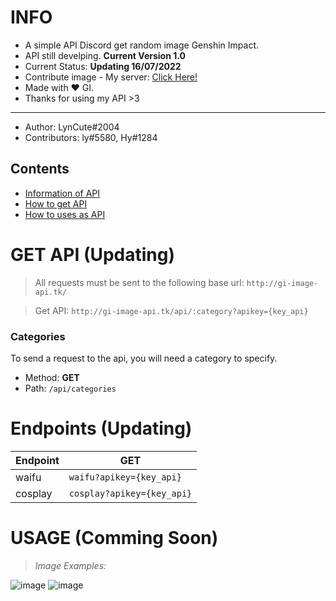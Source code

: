 # INFO
- A simple API Discord get random image Genshin Impact. 
- API still develping. **Current Version 1.0** 
- Current Status: **Updating 16/07/2022**
- Contribute image - My server: [Click Here!](https://discord.gg/6TZVye2G3E)
- Made with ❤️ GI.
- Thanks for using my API >3
----
- Author: LynCute#2004
- Contributors: ly#5580, Hy#1284 
## Contents
- [Information of API](#info)
- [How to get API](#get-api-updating)
- [How to uses as API](#usage-comming-soon)
# GET API (Updating)
> All requests must be sent to the following base url: `http://gi-image-api.tk/` 

> Get API: `http://gi-image-api.tk/api/:category?apikey={key_api}`

### Categories

To send a request to the api, you will need a category to specify.

- Method: **GET**
- Path: `/api/categories`

# Endpoints (Updating)
| Endpoint  | GET |
| ------------- | ------------- |
| waifu  | ```waifu?apikey={key_api}```  |
| cosplay  | ```cosplay?apikey={key_api}```  |

# USAGE (Comming Soon)
> *Image Examples:*


![image](https://user-images.githubusercontent.com/52123370/178935636-d857b780-6761-4e2e-8f8a-e911bc5592cf.png) ![image](https://user-images.githubusercontent.com/52123370/178936936-f109d4d3-9759-444e-994c-59a128e1b725.png)



